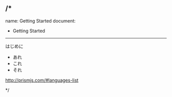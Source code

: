 /*
---
name: Getting Started
document:
  - Getting Started
---

はじめに

* あれ
* これ
* それ

http://prismjs.com/#languages-list

*/
